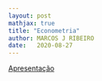 ```yaml
---
layout: post
mathjax: true
title: "Econometria"
author: MARCOS J RIBEIRO
date:   2020-08-27
---
```


<head>
    <meta charset="UTF-8"/>
    <style>
        p{
            text-align: justify;
        }
    </style>
</head>

[Apresentação]()